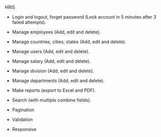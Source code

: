 HRIS
* Login and logout, forget password (Lock account in 5 minutes after 3 failed attempts).

* Manage employees (Add, edit and delete).

* Manage countries, cities, states (Add, edit and delete).

* Manage users (Add, edit and delete).

* Manage salary (Add, edit and delete).

* Manage division (Add, edit and delete).

* Manage departments (Add, edit and delete).

* Make reports (export to Excel and PDF).

* Search (with multiple combine fields).

* Pagination

* Validation

* Responsive